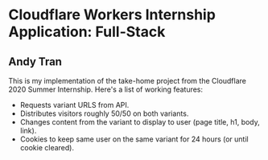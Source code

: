 # Cloudflare Workers Internship Application: Full-Stack

## Andy Tran

This is my implementation of the take-home project from the Cloudflare 2020 Summer Internship. Here's a list of working features:

- Requests variant URLS from API.
- Distributes visitors roughly 50/50 on both variants.
- Changes content from the variant to display to user (page title, h1, body, link).
- Cookies to keep same user on the same variant for 24 hours (or until cookie cleared).